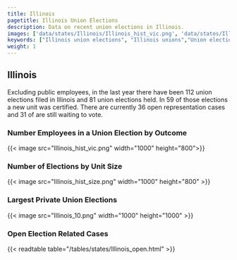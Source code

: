 ```yaml
---
title: Illinois
pagetitle: Illinois Union Elections
description: Data on recent union elections in Illinois.
images: ['data/states/Illinois/Illinois_hist_vic.png', 'data/states/Illinois/Illinois_hist_size.png', 'data/states/Illinois/Illinois_10.png']
keywords: ["Illinois union elections", "Illinois unions","Union elections"]
weight: 1
---
```

##  Illinois

Excluding public employees, in the last year there have been 112 union elections filed in Illinois and 81 union elections held. In 59 of those elections a new unit was certified. There are currently 36 open representation cases and 31 of are still waiting to vote.

### Number Employees in a Union Election by Outcome
{{< image src="Illinois_hist_vic.png" width="1000" height="800">}}

### Number of Elections by Unit Size
{{< image src="Illinois_hist_size.png" width="1000" height="800" >}}

### Largest Private Union Elections
{{< image src="Illinois_10.png" width="1000" height="1000"  >}}

### Open Election Related Cases
{{< readtable table="/tables/states/Illinois_open.html" >}}

